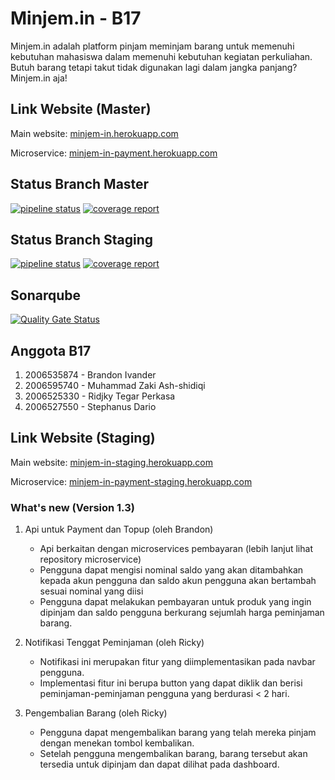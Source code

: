 # Minjem.in - B17

Minjem.in adalah platform pinjam meminjam barang untuk memenuhi kebutuhan mahasiswa dalam memenuhi kebutuhan kegiatan perkuliahan. Butuh barang tetapi takut tidak digunakan lagi dalam jangka panjang? Minjem.in aja!

## Link Website (Master)
Main website: [minjem-in.herokuapp.com](https://minjem-in.herokuapp.com/)

Microservice: [minjem-in-payment.herokuapp.com](https://minjem-in-payment.herokuapp.com/)

## Status Branch Master
[![pipeline status](https://gitlab.cs.ui.ac.id/AdvProg/reguler-2022/student/kelas-b/2006525330-Ridjky-Tegar-Perkasa/minjem-in/minjem-in/badges/master/pipeline.svg)](https://gitlab.cs.ui.ac.id/AdvProg/reguler-2022/student/kelas-b/2006525330-Ridjky-Tegar-Perkasa/minjem-in/minjem-in/-/commits/master)
[![coverage report](https://gitlab.cs.ui.ac.id/AdvProg/reguler-2022/student/kelas-b/2006525330-Ridjky-Tegar-Perkasa/minjem-in/minjem-in/badges/master/coverage.svg)](https://gitlab.cs.ui.ac.id/AdvProg/reguler-2022/student/kelas-b/2006525330-Ridjky-Tegar-Perkasa/minjem-in/minjem-in/-/commits/master)

## Status Branch Staging

[![pipeline status](https://gitlab.cs.ui.ac.id/AdvProg/reguler-2022/student/kelas-b/2006525330-Ridjky-Tegar-Perkasa/minjem-in/minjem-in/badges/staging/pipeline.svg)](https://gitlab.cs.ui.ac.id/AdvProg/reguler-2022/student/kelas-b/2006525330-Ridjky-Tegar-Perkasa/minjem-in/minjem-in/-/commits/staging)
[![coverage report](https://gitlab.cs.ui.ac.id/AdvProg/reguler-2022/student/kelas-b/2006525330-Ridjky-Tegar-Perkasa/minjem-in/minjem-in/badges/staging/coverage.svg)](https://gitlab.cs.ui.ac.id/AdvProg/reguler-2022/student/kelas-b/2006525330-Ridjky-Tegar-Perkasa/minjem-in/minjem-in/-/commits/staging)

## Sonarqube
[![Quality Gate Status](https://sonarqube.cs.ui.ac.id/api/project_badges/measure?project=AdvProg_reguler-2022_student_kelas-b_2006525330-Ridjky-Tegar-Perkasa_minjem-in_minjem-in_AYA363TemTzPxwcesEU-&metric=alert_status)](https://sonarqube.cs.ui.ac.id/dashboard?id=AdvProg_reguler-2022_student_kelas-b_2006525330-Ridjky-Tegar-Perkasa_minjem-in_minjem-in_AYA363TemTzPxwcesEU-)

## Anggota B17
1. 2006535874 - Brandon Ivander
2. 2006595740 - Muhammad Zaki Ash-shidiqi
3. 2006525330 - Ridjky Tegar Perkasa
4. 2006527550 - Stephanus Dario

## Link Website (Staging)
Main website: [minjem-in-staging.herokuapp.com](https://minjem-in-staging.herokuapp.com/)

Microservice: [minjem-in-payment-staging.herokuapp.com](https://minjem-in-payment-staging.herokuapp.com/)

### What's new (Version 1.3)
1. Api untuk Payment dan Topup (oleh Brandon)

   - Api berkaitan dengan microservices pembayaran (lebih lanjut lihat repository microservice)
   - Pengguna dapat mengisi nominal saldo yang akan ditambahkan kepada akun pengguna dan saldo akun pengguna akan bertambah sesuai nominal yang diisi
   - Pengguna dapat melakukan pembayaran untuk produk yang ingin dipinjam dan saldo pengguna berkurang sejumlah harga peminjaman barang.
2. Notifikasi Tenggat Peminjaman (oleh Ricky)
   - Notifikasi ini merupakan fitur yang diimplementasikan pada navbar pengguna.
   - Implementasi fitur ini berupa button yang dapat diklik dan berisi peminjaman-peminjaman pengguna yang berdurasi < 2 hari.
3. Pengembalian Barang (oleh Ricky)
   - Pengguna dapat mengembalikan barang yang telah mereka pinjam dengan menekan tombol kembalikan.
   - Setelah pengguna mengembalikan barang, barang tersebut akan tersedia untuk dipinjam dan dapat dilihat pada dashboard.
  
   

    

